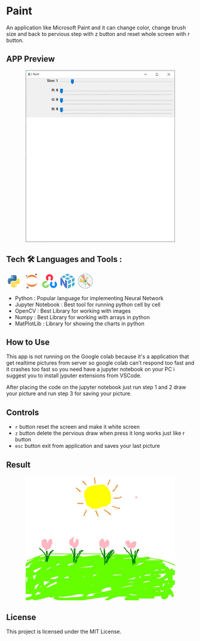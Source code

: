 # Paint
An application like Microsoft Paint and it can change color, change brush size and back to pervious step with z button and reset whole screen with r button.

## APP Preview

<div display=flex align=center>
  <img src="/Pictures/APP.PNG" width="400px"/>
</div>

## Tech :hammer_and_wrench: Languages and Tools :

<div>
  <img src="https://github.com/devicons/devicon/blob/master/icons/python/python-original.svg" title="Python" alt="Python" width="40" height="40"/>&nbsp;
  <img src="https://github.com/devicons/devicon/blob/master/icons/jupyter/jupyter-original.svg" title="Jupyter Notebook" alt="Jupyter Notebook" width="40" height="40"/>&nbsp;
  <img src="https://github.com/devicons/devicon/blob/master/icons/opencv/opencv-original.svg" title="OpenCV" alt="OpenCV" width="40" height="40"/>&nbsp;
  <img src="https://github.com/devicons/devicon/blob/master/icons/numpy/numpy-original.svg" title="Numpy" alt="Numpy" width="40" height="40"/>&nbsp;
  <img src="https://github.com/devicons/devicon/blob/master/icons/matplotlib/matplotlib-original.svg"  title="MatPlotLib" alt="MatPlotLib" width="40" height="40"/>&nbsp;
</div>

- Python : Popular language for implementing Neural Network
- Jupyter Notebook : Best tool for running python cell by cell
- OpenCV : Best Library for working with images
- Numpy : Best Library for working with arrays in python
- MatPlotLib : Library for showing the charts in python

## How to Use

This app is not running on the Google colab because it's a application that get realtime pictures from server so google colab can't respond too fast and it crashes too fast so you need have a jupyter notebook on your PC i suggest you to install jyputer extensions from VSCode.

After placing the code on the jupyter notebook just run step 1 and 2 draw your picture and run step 3 for saving your picture.

## Controls

  - `r` button reset the screen and make it white screen
  - `z` button delete the pervious draw when press it long works just like r button
  - `esc` button exit from application and saves your last picture

## Result

<div display=flex align=center>
  <img src="/Pictures/Picture.jpg" width="400px"/>
</div>

## License

This project is licensed under the MIT License.
